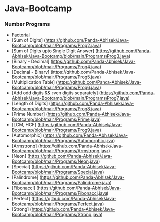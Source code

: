 # Java-Bootcamp

### Number Programs
- [Factorial](https://github.com/Panda-Abhisek/Java-Bootcamp/blob/main/Programs/Prog1.java)
- [Sum of Digits] (https://github.com/Panda-Abhisek/Java-Bootcamp/blob/main/Programs/Prog2.java)
- [Sum of Digits upto Single Digit Answer] (https://github.com/Panda-Abhisek/Java-Bootcamp/blob/main/Programs/Prog3.java)
- [Binary - Decimal] (https://github.com/Panda-Abhisek/Java-Bootcamp/blob/main/Programs/Prog4.java)
- [Decimal - Binary] (https://github.com/Panda-Abhisek/Java-Bootcamp/blob/main/Programs/Prog5.java)
- [Multiplication Table] (https://github.com/Panda-Abhisek/Java-Bootcamp/blob/main/Programs/Prog6.java)
- [Add odd digits && even digits separately] (https://github.com/Panda-Abhisek/Java-Bootcamp/blob/main/Programs/Prog7.java)
- [Length of Digits] (https://github.com/Panda-Abhisek/Java-Bootcamp/blob/main/Programs/Prog8.java)
- [Prime Number] (https://github.com/Panda-Abhisek/Java-Bootcamp/blob/main/Programs/Prime.java)
- [LCM, HCF] (https://github.com/Panda-Abhisek/Java-Bootcamp/blob/main/Programs/Prog9.java)
- [Automorphic] (https://github.com/Panda-Abhisek/Java-Bootcamp/blob/main/Programs/Automorphic.java)
- [Armstrong] (https://github.com/Panda-Abhisek/Java-Bootcamp/blob/main/Programs/Armstrong.java)
- [Neon] (https://github.com/Panda-Abhisek/Java-Bootcamp/blob/main/Programs/Neon.java)
- [Special] (https://github.com/Panda-Abhisek/Java-Bootcamp/blob/main/Programs/Special.java)
- [Palindrome] (https://github.com/Panda-Abhisek/Java-Bootcamp/blob/main/Programs/Palindrome.java)
- [Fibonacci] (https://github.com/Panda-Abhisek/Java-Bootcamp/blob/main/Programs/Fibonacci.java)
- [Perfect] (https://github.com/Panda-Abhisek/Java-Bootcamp/blob/main/Programs/Perfect.java)
- [Strong] (https://github.com/Panda-Abhisek/Java-Bootcamp/blob/main/Programs/Strong.java)